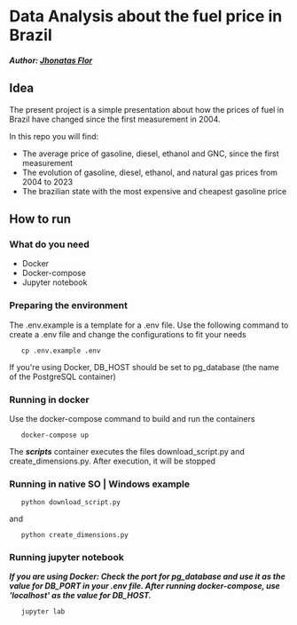 # Data Analysis about the fuel price in Brazil

##### Author: [Jhonatas Flor](https://www.linkedin.com/in/jhonatas-flor-de-sousa)

## Idea
The present project is a simple presentation about how the prices of fuel in Brazil have changed since the first measurement in 2004.

In this repo you will find:
- The average price of gasoline, diesel, ethanol and GNC, since the first measurement
- The evolution of gasoline, diesel, ethanol, and natural gas prices from 2004 to 2023
- The brazilian state with the most expensive and cheapest gasoline price

## How to run

### What do you need

- Docker
- Docker-compose
- Jupyter notebook

### Preparing the environment

The .env.example is a template for a .env file. Use the following command to create a .env file and change the configurations to fit your needs

``` 
   cp .env.example .env
```

If you're using Docker, DB_HOST should be set to pg_database (the name of the PostgreSQL container)

### Running in docker

Use the docker-compose command to build and run the containers

``` 
   docker-compose up
```

The ***scripts*** container executes the files download_script.py and create_dimensions.py. After execution, it will be stopped

### Running in native SO | Windows example

``` 
   python download_script.py
```
and
``` 
   python create_dimensions.py
```

### Running jupyter notebook

***If you are using Docker: Check the port for pg_database and use it as the value for DB_PORT in your .env file. After running docker-compose, use 'localhost' as the value for DB_HOST.***

``` 
   jupyter lab
```
